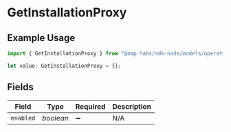 # GetInstallationProxy

## Example Usage

```typescript
import { GetInstallationProxy } from "@amp-labs/sdk-node/models/operations";

let value: GetInstallationProxy = {};
```

## Fields

| Field              | Type               | Required           | Description        |
| ------------------ | ------------------ | ------------------ | ------------------ |
| `enabled`          | *boolean*          | :heavy_minus_sign: | N/A                |